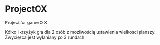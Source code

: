# ProjectOX
Project for game O X

Kółko i krzyżyk gra dla 2 osób z mozliwością ustawienia wielkosci planszy. 
Zwycięzca jest wyłaniany po 3 rundach
